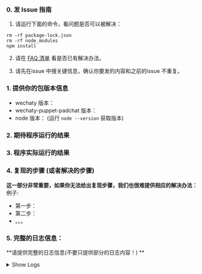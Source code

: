 ### 0. 发 Issue 指南

1. 请运行下面的命令，看问题是否可以被解决：
```
rm -rf package-lock.json
rm -rf node_modules
npm install
```

2. 请在 [FAQ 清单](https://wechaty.botorange.com/faq) 看是否已有解决办法。

3. 请先在issue 中搜关键信息，确认你要发的内容和之前的issue 不重复。

### 1. 提供你的包版本信息
- wechaty 版本：
- wechaty-puppet-padchat 版本：
- node 版本： (运行 `node --version` 获取版本)

### 2. 期待程序运行的结果

### 3. 程序实际运行的结果

### 4. 复现的步骤 (或者解决的步骤)

**这一部分非常重要，如果你无法给出复现步骤，我们也很难提供相应的解决办法：**
例子:
- 第一步：
- 第二步：
- 。。。

### 5. 完整的日志信息：
**请提供完整的日志信息(不要只提供部分的日志内容！) **
<details>
<summary>
Show Logs
</summary>

```shell
$ WECHATY_LOG=silly node yourbot.js

```

</details>

